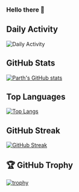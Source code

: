### Hello there 👋
## Daily Activity
![Daily Activity](https://github-readme-activity-graph.cyclic.app/graph?username=helloparthshah&bg_color=000000&color=fff&line=0194dd&point=5194f0&area=true)

## GitHub Stats
[![Parth's GitHub stats](https://github-readme-stats-helloparthshah.vercel.app/api?username=helloparthshah&count_private=true&show_icons=true&theme=radical)](https://github.com/anuraghazra/github-readme-stats)

## Top Languages
[![Top Langs](https://github-readme-stats-helloparthshah.vercel.app/api/top-langs/?username=helloparthshah&count_private=false&show_icons=true&theme=radical&layout=compact)](https://github.com/anuraghazra/github-readme-stats)

## GitHub Streak
[![GitHub Streak](https://github-readme-streak-stats.herokuapp.com/?user=helloparthshah&theme=radical)](https://git.io/streak-stats)

## 🏆 GitHub Trophy
[![trophy](https://github-profile-trophy.vercel.app/?username=helloparthshah&column=8&theme=radical)](https://github-profile-trophy.vercel.app/?username=helloparthshah&column=8)
<!--
**helloparthshah/helloparthshah** is a ✨ _special_ ✨ repository because its `README.md` (this file) appears on your GitHub profile.

Here are some ideas to get you started:

- 🔭 I’m currently working on ...
- 🌱 I’m currently learning ...
- 👯 I’m looking to collaborate on ...
- 🤔 I’m looking for help with ...
- 💬 Ask me about ...
- 📫 How to reach me: ...
- 😄 Pronouns: ...
- ⚡ Fun fact: ...
-->
